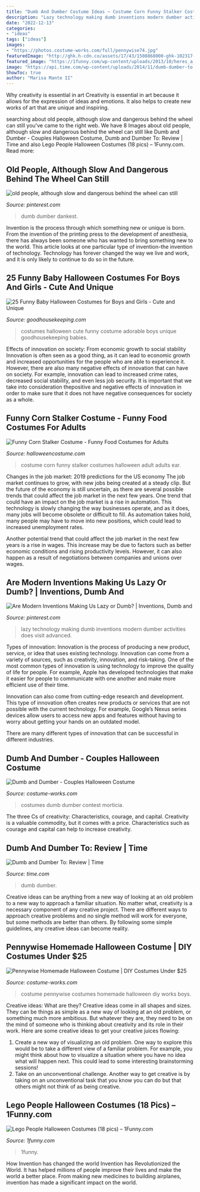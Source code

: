 ```yaml
---
title: "Dumb And Dumber Costume Ideas ~ Costume Corn Funny Stalker Costumes Halloween Adult Adults Ear"
description: "Lazy technology making dumb inventions modern dumber activities does visit advanced"
date: "2022-12-13"
categories:
- "ideas"
tags: ["ideas"]
images:
- "https://photos.costume-works.com/full/pennywise74.jpg"
featuredImage: "http://ghk.h-cdn.co/assets/17/43/1508868000-ghk-102317-todayshow-haloweencostumes-023a.jpg"
featured_image: "https://1funny.com/wp-content/uploads/2013/10/heres_a_quick_way_to_make_your_own_lego_brick_halloween_costume_640_19.jpg"
image: "https://api.time.com/wp-content/uploads/2014/11/dumb-dumber-to.jpg"
ShowToc: true
author: "Marisa Mante II"
---
```



Why creativity is essential in art
Creativity is essential in art because it allows for the expression of ideas and emotions. It also helps to create new works of art that are unique and inspiring.

	

		
searching about old people, although slow and dangerous behind the wheel can still you've came to the right web. We have 8 Images about old people, although slow and dangerous behind the wheel can still like Dumb and Dumber - Couples Halloween Costume, Dumb and Dumber To: Review | Time and also Lego People Halloween Costumes (18 pics) – 1Funny.com. Read more:
		
    
## Old People, Although Slow And Dangerous Behind The Wheel Can Still

<img loading=lazy src="https://i.pinimg.com/736x/3f/99/82/3f9982c8badd149b02971486f7b53a65--dumb-and-dumber-wheels.jpg" onerror="this.onerror=null;this.src='https://tse3.mm.bing.net/th?id=OIP.bRGp-hDB_bZdjp6ObLH0UQHaD_&amp;pid=15.1';" alt="old people, although slow and dangerous behind the wheel can still">

_Source: pinterest.com_

>dumb dumber dankest. 

	

Invention is the process through which something new or unique is born. From the invention of the printing press to the development of anesthesia, there has always been someone who has wanted to bring something new to the world. This article looks at one particular type of invention-the invention of technology. Technology has forever changed the way we live and work, and it is only likely to continue to do so in the future.

    
## 25 Funny Baby Halloween Costumes For Boys And Girls - Cute And Unique

<img loading=lazy src="http://ghk.h-cdn.co/assets/17/43/1508868000-ghk-102317-todayshow-haloweencostumes-023a.jpg" onerror="this.onerror=null;this.src='https://tse4.mm.bing.net/th?id=OIP.uIQ1Rxn4UZC2Gcik7i7LxQHaLH&amp;pid=15.1';" alt="25 Funny Baby Halloween Costumes for Boys and Girls - Cute and Unique">

_Source: goodhousekeeping.com_

>costumes halloween cute funny costume adorable boys unique goodhousekeeping babies. 

	

Effects of innovation on society: From economic growth to social stability
Innovation is often seen as a good thing, as it can lead to economic growth and increased opportunities for the people who are able to experience it. However, there are also many negative effects of innovation that can have on society. For example, innovation can lead to increased crime rates, decreased social stability, and even less job security. It is important that we take into consideration thepositive and negative effects of innovation in order to make sure that it does not have negative consequences for society as a whole.

    
## Funny Corn Stalker Costume - Funny Food Costumes For Adults

<img loading=lazy src="http://images.halloweencostume.com/products/4066/1-1/funny-corn-stalker-costume.jpg" onerror="this.onerror=null;this.src='https://tse4.mm.bing.net/th?id=OIP.Syu2wofRdaSJJgBVdd_xrwHaKl&amp;pid=15.1';" alt="Funny Corn Stalker Costume - Funny Food Costumes for Adults">

_Source: halloweencostume.com_

>costume corn funny stalker costumes halloween adult adults ear. 

	

Changes in the job market: 2019 predictions for the US economy
The job market continues to grow, with new jobs being created at a steady clip. But the future of the economy is still uncertain, as there are several possible trends that could affect the job market in the next few years. 
One trend that could have an impact on the job market is a rise in automation. This technology is slowly changing the way businesses operate, and as it does, many jobs will become obsolete or difficult to fill. As automation takes hold, many people may have to move into new positions, which could lead to increased unemployment rates. 

Another potential trend that could affect the job market in the next few years is a rise in wages. This increase may be due to factors such as better economic conditions and rising productivity levels. However, it can also happen as a result of negotiations between companies and unions over wages.

    
## Are Modern Inventions Making Us Lazy Or Dumb? | Inventions, Dumb And

<img loading=lazy src="https://i.pinimg.com/736x/83/56/ba/8356bac321f8fabfa3174106b0189c3e.jpg" onerror="this.onerror=null;this.src='https://tse3.mm.bing.net/th?id=OIP.WX0pV246QcvXdHejixC9KwHaEo&amp;pid=15.1';" alt="Are Modern Inventions Making Us Lazy or Dumb? | Inventions, Dumb and">

_Source: pinterest.com_

>lazy technology making dumb inventions modern dumber activities does visit advanced. 

	

Types of innovation:
Innovation is the process of producing a new product, service, or idea that uses existing technology. Innovation can come from a variety of sources, such as creativity, innovation, and risk-taking. 
One of the most common types of innovation is using technology to improve the quality of life for people. For example, Apple has developed technologies that make it easier for people to communicate with one another and make more efficient use of their time. 

Innovation can also come from cutting-edge research and development. This type of innovation often creates new products or services that are not possible with the current technology. For example, Google’s Nexus series devices allow users to access new apps and features without having to worry about getting your hands on an outdated model. 

There are many different types of innovation that can be successful in different industries.

    
## Dumb And Dumber - Couples Halloween Costume

<img loading=lazy src="https://photos.costume-works.com/full/dumb-and-dumber-couple-costume.jpg" onerror="this.onerror=null;this.src='https://tse4.mm.bing.net/th?id=OIP.p0XQ4hd6PXOH2i5M8PUxaAHaL1&amp;pid=15.1';" alt="Dumb and Dumber - Couples Halloween Costume">

_Source: costume-works.com_

>costumes dumb dumber contest morticia. 

	

The three Cs of creativity: Characteristics, courage, and capital.
Creativity is a valuable commodity, but it comes with a price. Characteristics such as courage and capital can help to increase creativity.

    
## Dumb And Dumber To: Review | Time

<img loading=lazy src="https://api.time.com/wp-content/uploads/2014/11/dumb-dumber-to.jpg" onerror="this.onerror=null;this.src='https://tse1.mm.bing.net/th?id=OIP.gtLE3eYxJy_7aCWlKOsckAEsCo&amp;pid=15.1';" alt="Dumb and Dumber To: Review | Time">

_Source: time.com_

>dumb dumber. 

	

Creative ideas can be anything from a new way of looking at an old problem to a new way to approach a familiar situation. No matter what, creativity is a necessary component of any creative project. There are different ways to approach creative problems and no single method will work for everyone, but some methods are better than others. By following some simple guidelines, any creative ideas can become reality.

    
## Pennywise Homemade Halloween Costume | DIY Costumes Under $25

<img loading=lazy src="https://photos.costume-works.com/full/pennywise74.jpg" onerror="this.onerror=null;this.src='https://tse2.mm.bing.net/th?id=OIP.bzd52bdOAJJ5owMM4Z5AiQHaJ3&amp;pid=15.1';" alt="Pennywise Homemade Halloween Costume | DIY Costumes Under $25">

_Source: costume-works.com_

>costume pennywise costumes homemade halloween diy works boys. 

	

Creative ideas: What are they?
Creative ideas come in all shapes and sizes. They can be things as simple as a new way of looking at an old problem, or something much more ambitious. But whatever they are, they need to be on the mind of someone who is thinking about creativity and its role in their work. Here are some creative ideas to get your creative juices flowing: 
1) Create a new way of visualizing an old problem. One way to explore this would be to take a different view of a familiar problem. For example, you might think about how to visualize a situation where you have no idea what will happen next. This could lead to some interesting brainstorming sessions! 
2) Take on an unconventional challenge. Another way to get creative is by taking on an unconventional task that you know you can do but that others might not think of as being creative.

    
## Lego People Halloween Costumes (18 Pics) – 1Funny.com

<img loading=lazy src="https://1funny.com/wp-content/uploads/2013/10/heres_a_quick_way_to_make_your_own_lego_brick_halloween_costume_640_19.jpg" onerror="this.onerror=null;this.src='https://tse4.mm.bing.net/th?id=OIP.o6CK-CPxtSDoOObs9RKm1wHaFd&amp;pid=15.1';" alt="Lego People Halloween Costumes (18 pics) – 1Funny.com">

_Source: 1funny.com_

>1funny. 

	

How Invention has changed the world
Invention has Revolutionized the World. It has helped millions of people improve their lives and make the world a better place. From making new medicines to building airplanes, invention has made a significant impact on the world.

